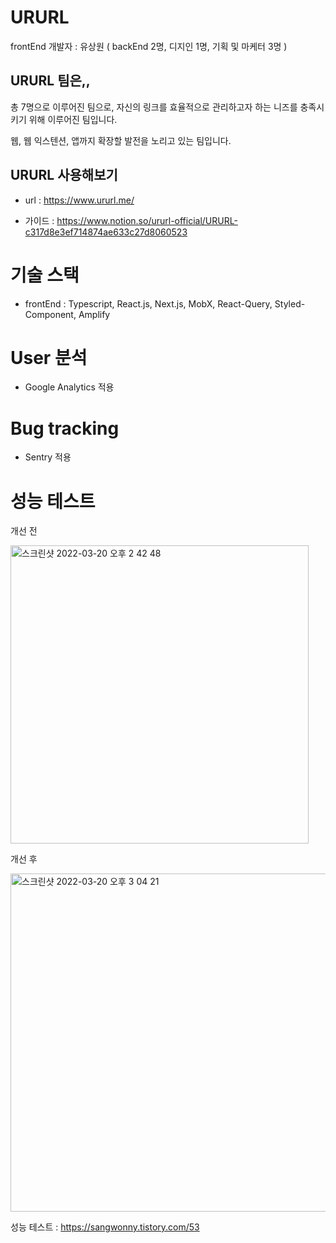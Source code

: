 # URURL
  frontEnd 개발자 : 유상원
( backEnd 2명, 디지인 1명, 기획 및 마케터 3명 )

## URURL 팀은,,
총 7명으로 이루어진 팀으로, 자신의 링크를 효율적으로 관리하고자 하는 니즈를 충족시키기 위해 이루어진 팀입니다.

웹, 웹 익스텐션, 앱까지 확장할 발전을 노리고 있는 팀입니다.

## URURL 사용해보기

  - url : https://www.ururl.me/
  
  - 가이드 : https://www.notion.so/ururl-official/URURL-c317d8e3ef714874ae633c27d8060523


# 기술 스택
 - frontEnd : Typescript, React.js, Next.js, MobX, React-Query, Styled-Component, Amplify

# User 분석
 - Google Analytics 적용
 
# Bug tracking
 - Sentry 적용


# 성능 테스트 

개선 전

<img width="477" alt="스크린샷 2022-03-20 오후 2 42 48" src="https://user-images.githubusercontent.com/47518178/159149860-ae108407-e94b-4639-92d5-7f7c01eb0a44.png">


개선 후 

<img width="541" alt="스크린샷 2022-03-20 오후 3 04 21" src="https://user-images.githubusercontent.com/47518178/159150403-f88186b2-a867-44d1-94ae-3d2b74365e32.png">


성능 테스트 : https://sangwonny.tistory.com/53
